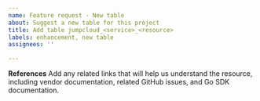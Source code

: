 ```yaml
---
name: Feature request - New table
about: Suggest a new table for this project
title: Add table jumpcloud_<service>_<resource>
labels: enhancement, new table
assignees: ''

---
```


**References**
Add any related links that will help us understand the resource, including vendor documentation, related GitHub issues, and Go SDK documentation.

